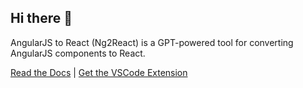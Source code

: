 ## Hi there 👋

AngularJS to React (Ng2React) is a GPT-powered tool for converting AngularJS components to React.

[Read the Docs](https://ng2react.readthedocs.io/en/latest/) | [Get the VSCode Extension](https://marketplace.visualstudio.com/items?itemName=maxbilbow.ng2react-vscode&ssr=false#overview)
<!--

**Here are some ideas to get you started:**

🙋‍♀️ A short introduction - what is your organization all about?
🌈 Contribution guidelines - how can the community get involved?
👩‍💻 Useful resources - where can the community find your docs? Is there anything else the community should know?
🍿 Fun facts - what does your team eat for breakfast?
🧙 Remember, you can do mighty things with the power of [Markdown](https://docs.github.com/github/writing-on-github/getting-started-with-writing-and-formatting-on-github/basic-writing-and-formatting-syntax)
-->
